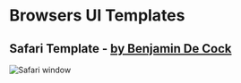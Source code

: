 # Browsers UI Templates #

## Safari Template - [by Benjamin De Cock](http://dribbble.com/shots/815922-Safari)
![Safari window](https://raw.github.com/nvk/sketch-safari/master/safari.sketch/QuickLook/Thumbnail.png)
